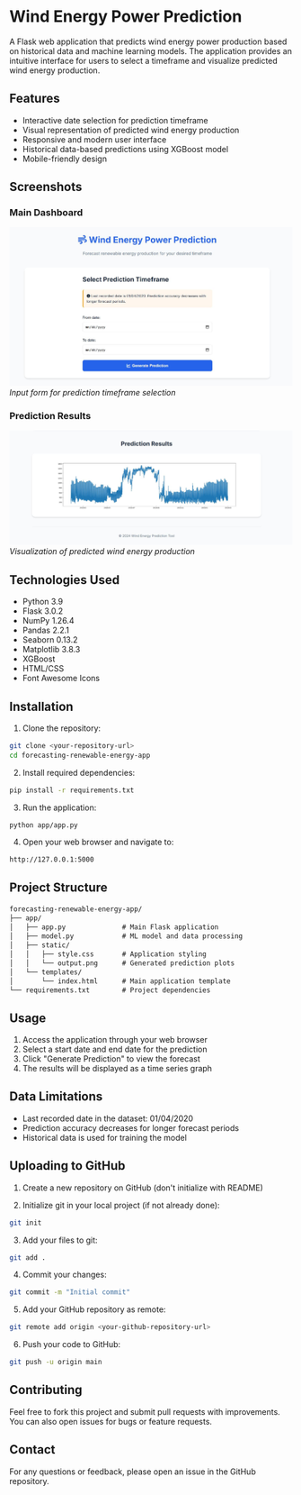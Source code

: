 # Wind Energy Power Prediction

A Flask web application that predicts wind energy power production based on historical data and machine learning models. The application provides an intuitive interface for users to select a timeframe and visualize predicted wind energy production.

## Features

- Interactive date selection for prediction timeframe
- Visual representation of predicted wind energy production
- Responsive and modern user interface
- Historical data-based predictions using XGBoost model
- Mobile-friendly design

## Screenshots

### Main Dashboard

![Dashboard Form](screenshots/dashboard1.jpg)
_Input form for prediction timeframe selection_

### Prediction Results

![Prediction Results](screenshots/dashboard2.jpg)
_Visualization of predicted wind energy production_

## Technologies Used

- Python 3.9
- Flask 3.0.2
- NumPy 1.26.4
- Pandas 2.2.1
- Seaborn 0.13.2
- Matplotlib 3.8.3
- XGBoost
- HTML/CSS
- Font Awesome Icons

## Installation

1. Clone the repository:

```bash
git clone <your-repository-url>
cd forecasting-renewable-energy-app
```

2. Install required dependencies:

```bash
pip install -r requirements.txt
```

3. Run the application:

```bash
python app/app.py
```

4. Open your web browser and navigate to:

```
http://127.0.0.1:5000
```

## Project Structure

```
forecasting-renewable-energy-app/
├── app/
│   ├── app.py              # Main Flask application
│   ├── model.py            # ML model and data processing
│   ├── static/
│   │   ├── style.css       # Application styling
│   │   └── output.png      # Generated prediction plots
│   └── templates/
│       └── index.html      # Main application template
└── requirements.txt        # Project dependencies
```

## Usage

1. Access the application through your web browser
2. Select a start date and end date for the prediction
3. Click "Generate Prediction" to view the forecast
4. The results will be displayed as a time series graph

## Data Limitations

- Last recorded date in the dataset: 01/04/2020
- Prediction accuracy decreases for longer forecast periods
- Historical data is used for training the model

## Uploading to GitHub

1. Create a new repository on GitHub (don't initialize with README)

2. Initialize git in your local project (if not already done):

```bash
git init
```

3. Add your files to git:

```bash
git add .
```

4. Commit your changes:

```bash
git commit -m "Initial commit"
```

5. Add your GitHub repository as remote:

```bash
git remote add origin <your-github-repository-url>
```

6. Push your code to GitHub:

```bash
git push -u origin main
```

## Contributing

Feel free to fork this project and submit pull requests with improvements. You can also open issues for bugs or feature requests.

## Contact

For any questions or feedback, please open an issue in the GitHub repository.
